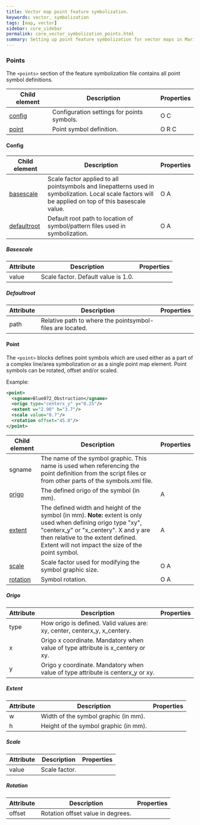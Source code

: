 ```yaml
---
title: Vector map point feature symbolization.
keywords: vector, symbolization
tags: [map, vector]
sidebar: core_sidebar
permalink: core_vector_symbolization_points.html
summary: Setting up point feature symbolization for vector maps in Maria GDK 
---
```


### Points

The `<points>` section of the feature symbolization file contains all point symbol definitions.

 | Child element     | Description                                | Properties | 
 | -------------     | -----------                                | ---------- | 
 | [config](#config) | Configuration settings for points symbols. | O C        | 
 | [point](#point)   | Point symbol definition.                   | O R C      | 

####  Config

 | Child element               | Description                                                                                                                                          | Properties | 
 | -------------               | -----------                                                                                                                                          | ---------- | 
 | [basescale](#basescale)     | Scale factor applied to all pointsymbols and linepatterns used in symbolization. Local scale factors will be applied on top of this basescale value. | O A        | 
 | [defaultroot](#defaultroot) | Default root path to location of symbol/pattern files used in symbolization.                                                                         | O A        | 

##### Basescale

 | Attribute | Description                         | Properties | 
 | --------- | -----------                         | ---------- | 
 | value     | Scale factor. Default value is 1.0. |          | 

##### Defaultroot

 | Attribute | Description                                               | Properties | 
 | --------- | -----------                                               | ---------- | 
 | path      | Relative path to where the pointsymbol-files are located. |          | 

#### Point

The `<point>` blocks defines point symbols which are used either as a part of a complex line/area symbolization or as a single point map element. Point symbols can be rotated, offset and/or scaled.

Example:

```xml
<point>
  <sgname>Blue072_Obstruction</sgname>
  <origo type="centerx_y" y="0.25"/>
  <extent w="2.90" h="3.7"/>
  <scale value="0.7"/>
  <rotation offset="45.0"/>
</point>
```

 | Child element         | Description                                                                                                                                                                                                                                        | Properties | 
 | -------------         | -----------                                                                                                                                                                                                                                        | ---------- | 
 | sgname                | The name of the symbol graphic. This name is used when referencing the point definition from the script files or from other parts of the symbols.xml file.                                                                                         |          | 
 | [origo](#origo)       | The defined origo of the symbol (in mm).                                                                                                                                                                                                           | A          | 
 | [extent](#extent)     | The defined width and height of the symbol (in mm). **Note:** extent is only used when defining origo type "xy", "centerx_y" or "x_centery". X and y are then relative to the extent defined. Extent will not impact the size of the point symbol. | A          | 
 | [scale](#scale)       | Scale factor used for modifying the symbol graphic size.                                                                                                                                                                                           | O A        | 
 | [rotation](#rotation) | Symbol rotation.                                                                                                                                                                                                                                   | O A        | 

##### Origo

 | Attribute | Description                                                                    | Properties | 
 | --------- | -----------                                                                    | ---------- | 
 | type      | How origo is defined. Valid values are: xy, center, centerx_y, x_centery.      |          | 
 | x         | Origo x coordinate. Mandatory when value of type attribute is x_centery or xy. |          | 
 | y         | Origo y coordinate. Mandatory when value of type attribute is centerx_y or xy. |          | 

#####  Extent

 | Attribute | Description                           | Properties | 
 | --------- | -----------                           | ---------- | 
 | w         | Width of the symbol graphic (in mm).  |          | 
 | h         | Height of the symbol graphic (in mm). |          | 

##### Scale

 | Attribute | Description   | Properties | 
 | --------- | -----------   | ---------- | 
 | value     | Scale factor. |          | 

##### Rotation

 | Attribute | Description                       | Properties | 
 | --------- | -----------                       | ---------- | 
 | offset    | Rotation offset value in degrees. |          | 

